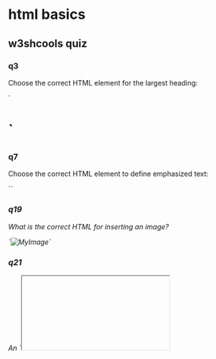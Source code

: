 # html basics

## w3shcools quiz

### q3

<p>Choose the correct HTML element for the largest heading: </p>
<p> `<h1>` </p>

### q7

<p>Choose the correct HTML element to define emphasized text: </p>
<p>`<em>`</p>

### q19

<p>What is the correct HTML for inserting an image?</p>
<p>`<img src="image.gif" alt="MyImage">`</p>

### q21

<p>An `<iframe>` is used to display a web page within a web page.</p>
<p>False</p>

### q26

<p>Which doctype is correct for HTML5?</p>
<p>`<!DOCTYPE html>`</p>

### q32

<p>In HTML, onblur and onfocus are: </p>
<p>Event attribute</p>

### q39

<p>In HTML, what does the `<aside>` element define?</p>
<p>Content aside from the page content.</p>

### window vs. document

<p>window: the root level element `alert()`, `confirm()`</p>
<p>document: DOM, the direct child of window `getElementById`, `getElementByTagName`, `createElement`</p>

